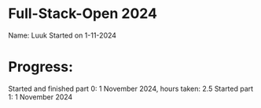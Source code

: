 # Full-Stack-Open 2024

Name: Luuk
Started on 1-11-2024

# Progress: 
Started and finished part 0: 1 November 2024, hours taken: 2.5
Started part 1: 1 November 2024
